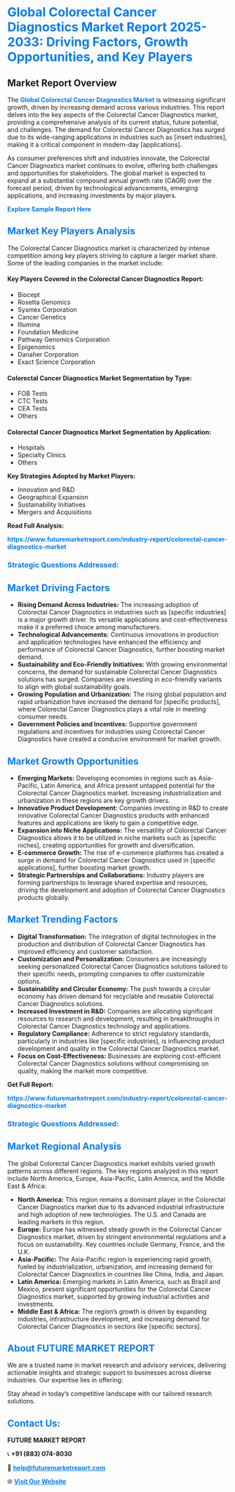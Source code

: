 <h1 style="color: #007BFF;">Global Colorectal Cancer Diagnostics Market Report 2025-2033: Driving Factors, Growth Opportunities, and Key Players</h1>

<section id="overview">
<h2>Market Report Overview</h2>
<p>The <a href="https://www.futuremarketreport.com/industry-report/colorectal-cancer-diagnostics-market" style="color: #007BFF; text-decoration: none;"><strong>Global Colorectal Cancer Diagnostics Market</strong></a> is witnessing significant growth, driven by increasing demand across various industries. This report delves into the key aspects of the Colorectal Cancer Diagnostics market, providing a comprehensive analysis of its current status, future potential, and challenges. The demand for Colorectal Cancer Diagnostics has surged due to its wide-ranging applications in industries such as [insert industries], making it a critical component in modern-day [applications].</p>
<p>As consumer preferences shift and industries innovate, the Colorectal Cancer Diagnostics market continues to evolve, offering both challenges and opportunities for stakeholders. The global market is expected to expand at a substantial compound annual growth rate (CAGR) over the forecast period, driven by technological advancements, emerging applications, and increasing investments by major players.</p>
</section>

<section id="overview">
<p><a href="https://www.futuremarketreport.com/request-sample/reportId=79112" style="color: #007BFF; text-decoration: none;"><strong>Explore Sample Report Here</strong></a></p>
</section>

<section id="key-players">
<h2 style="color: #007BFF;">Market Key Players Analysis</h2>
<p>The Colorectal Cancer Diagnostics market is characterized by intense competition among key players striving to capture a larger market share. Some of the leading companies in the market include:</p>
<h4>Key Players Covered in the Colorectal Cancer Diagnostics Report:</h4>
<ul><li>Biocept</li><li>Rosetta Genomics</li><li>Sysmex Corporation</li><li>Cancer Genetics</li><li>Illumina</li><li>Foundation Medicine</li><li>Pathway Genomics Corporation</li><li>Epigenomics</li><li>Danaher Corporation</li><li>Exact Science Corporation</li></ul>
<h4>Colorectal Cancer Diagnostics Market Segmentation by Type:</h4>
<ul><li>FOB Tests</li><li>CTC Tests</li><li>CEA Tests</li><li>Others</li></ul>

<h4>Colorectal Cancer Diagnostics Market Segmentation by Application:</h4>
<ul><li>Hospitals</li><li>Specialty Clinics</li><li>Others</li></ul>
<p><strong>Key Strategies Adopted by Market Players:</strong></p>
<ul>
<li>Innovation and R&D</li>
<li>Geographical Expansion</li>
<li>Sustainability Initiatives</li>
<li>Mergers and Acquisitions</li>
</ul>
</section>

<section>
<p><strong>Read Full Analysis: </strong></p><a href="https://www.futuremarketreport.com/industry-report/colorectal-cancer-diagnostics-market" style="color: #007BFF; text-decoration: none;"><strong>https://www.futuremarketreport.com/industry-report/colorectal-cancer-diagnostics-market</strong></a>
<h3 style="color: #007BFF;">Strategic Questions Addressed:</h3>
</section>

<section id="driving-factors">
<h2 style="color: #007BFF;">Market Driving Factors</h2>
<ul>
<li><strong>Rising Demand Across Industries:</strong> The increasing adoption of Colorectal Cancer Diagnostics in industries such as [specific industries] is a major growth driver. Its versatile applications and cost-effectiveness make it a preferred choice among manufacturers.</li>
<li><strong>Technological Advancements:</strong> Continuous innovations in production and application technologies have enhanced the efficiency and performance of Colorectal Cancer Diagnostics, further boosting market demand.</li>
<li><strong>Sustainability and Eco-Friendly Initiatives:</strong> With growing environmental concerns, the demand for sustainable Colorectal Cancer Diagnostics solutions has surged. Companies are investing in eco-friendly variants to align with global sustainability goals.</li>
<li><strong>Growing Population and Urbanization:</strong> The rising global population and rapid urbanization have increased the demand for [specific products], where Colorectal Cancer Diagnostics plays a vital role in meeting consumer needs.</li>
<li><strong>Government Policies and Incentives:</strong> Supportive government regulations and incentives for industries using Colorectal Cancer Diagnostics have created a conducive environment for market growth.</li>
</ul>
</section>

<section id="growth-opportunities">
<h2 style="color: #007BFF;">Market Growth Opportunities</h2>
<ul>
<li><strong>Emerging Markets:</strong> Developing economies in regions such as Asia-Pacific, Latin America, and Africa present untapped potential for the Colorectal Cancer Diagnostics market. Increasing industrialization and urbanization in these regions are key growth drivers.</li>
<li><strong>Innovative Product Development:</strong> Companies investing in R&D to create innovative Colorectal Cancer Diagnostics products with enhanced features and applications are likely to gain a competitive edge.</li>
<li><strong>Expansion into Niche Applications:</strong> The versatility of Colorectal Cancer Diagnostics allows it to be utilized in niche markets such as [specific niches], creating opportunities for growth and diversification.</li>
<li><strong>E-commerce Growth:</strong> The rise of e-commerce platforms has created a surge in demand for Colorectal Cancer Diagnostics used in [specific applications], further boosting market growth.</li>
<li><strong>Strategic Partnerships and Collaborations:</strong> Industry players are forming partnerships to leverage shared expertise and resources, driving the development and adoption of Colorectal Cancer Diagnostics products globally.</li>
</ul>
</section>

<section id="trending-factors">
<h2 style="color: #007BFF;">Market Trending Factors</h2>
<ul>
<li><strong>Digital Transformation:</strong> The integration of digital technologies in the production and distribution of Colorectal Cancer Diagnostics has improved efficiency and customer satisfaction.</li>
<li><strong>Customization and Personalization:</strong> Consumers are increasingly seeking personalized Colorectal Cancer Diagnostics solutions tailored to their specific needs, prompting companies to offer customizable options.</li>
<li><strong>Sustainability and Circular Economy:</strong> The push towards a circular economy has driven demand for recyclable and reusable Colorectal Cancer Diagnostics solutions.</li>
<li><strong>Increased Investment in R&D:</strong> Companies are allocating significant resources to research and development, resulting in breakthroughs in Colorectal Cancer Diagnostics technology and applications.</li>
<li><strong>Regulatory Compliance:</strong> Adherence to strict regulatory standards, particularly in industries like [specific industries], is influencing product development and quality in the Colorectal Cancer Diagnostics market.</li>
<li><strong>Focus on Cost-Effectiveness:</strong> Businesses are exploring cost-efficient Colorectal Cancer Diagnostics solutions without compromising on quality, making the market more competitive.</li>
</ul>
</section>

<section>
<p><strong>Get Full Report: </strong></p><a href="https://www.futuremarketreport.com/industry-report/colorectal-cancer-diagnostics-market" style="color: #007BFF; text-decoration: none;"><strong>https://www.futuremarketreport.com/industry-report/colorectal-cancer-diagnostics-market</strong></a>
<h3 style="color: #007BFF;">Strategic Questions Addressed:</h3>
</section>


<section id="regional-analysis">
<h2 style="color: #007BFF;">Market Regional Analysis</h2>
<p>The global Colorectal Cancer Diagnostics market exhibits varied growth patterns across different regions. The key regions analyzed in this report include North America, Europe, Asia-Pacific, Latin America, and the Middle East & Africa:</p>
<ul>
<li><strong>North America:</strong> This region remains a dominant player in the Colorectal Cancer Diagnostics market due to its advanced industrial infrastructure and high adoption of new technologies. The U.S. and Canada are leading markets in this region.</li>
<li><strong>Europe:</strong> Europe has witnessed steady growth in the Colorectal Cancer Diagnostics market, driven by stringent environmental regulations and a focus on sustainability. Key countries include Germany, France, and the U.K.</li>
<li><strong>Asia-Pacific:</strong> The Asia-Pacific region is experiencing rapid growth, fueled by industrialization, urbanization, and increasing demand for Colorectal Cancer Diagnostics in countries like China, India, and Japan.</li>
<li><strong>Latin America:</strong> Emerging markets in Latin America, such as Brazil and Mexico, present significant opportunities for the Colorectal Cancer Diagnostics market, supported by growing industrial activities and investments.</li>
<li><strong>Middle East & Africa:</strong> The region’s growth is driven by expanding industries, infrastructure development, and increasing demand for Colorectal Cancer Diagnostics in sectors like [specific sectors].</li>
</ul>
</section>

<footer>
<h2 style="color: #007BFF;">About FUTURE MARKET REPORT</h2>
<p>We are a trusted name in market research and advisory services, delivering actionable insights and strategic support to businesses across diverse industries. Our expertise lies in offering:</p>

<p>Stay ahead in today’s competitive landscape with our tailored research solutions.</p>

<h2 style="color: #007BFF;">Contact Us:</h2>
<p><strong>FUTURE MARKET REPORT</strong></p>
<p>📞 <strong>+91 (883) 074-8030</strong></p>
<p>📧 <strong><a href="mailto:help@futuremarketreport.com" style="color: #007BFF;">help@futuremarketreport.com</a></strong></p>
<p>🌐 <strong><a href="https://www.futuremarketreport.com/" style="color: #007BFF;">Visit Our Website</a></strong></p>
</footer>